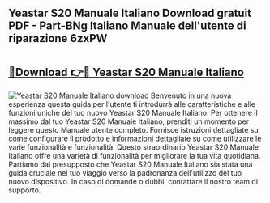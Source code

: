 ## Yeastar S20 Manuale Italiano Download gratuit PDF - Part-BNg Italiano Manuale dell'utente di riparazione 6zxPW

# <h2><a href="http://df9z821.blite.top/?on=Yeastar+S20+Manuale+Italiano">🔗Download 👉🔴 Yeastar S20 Manuale Italiano</a></h2>

[![Yeastar S20 Manuale Italiano download](https://i.imgur.com/lujVjoI.png)](http://df9z821.blite.top/?on=Yeastar+S20+Manuale+Italiano)
Benvenuto in una nuova esperienza questa guida per l'utente ti introdurrà alle caratteristiche e alle funzioni uniche del tuo nuovo Yeastar S20 Manuale Italiano. Per ottenere il massimo dal tuo Yeastar S20 Manuale Italiano, prenditi un momento per leggere questo Manuale utente completo. Fornisce istruzioni dettagliate su come configurare il prodotto e informazioni dettagliate su come utilizzare le varie funzionalità e funzionalità. Questo straordinario Yeastar S20 Manuale Italiano offre una varietà di funzionalità per migliorare la tua vita quotidiana. Partiamo dal presupposto che Yeastar S20 Manuale Italiano sia stata una guida cruciale nel tuo viaggio verso la padronanza dell'utilizzo del tuo nuovo dispositivo. In caso di domande o dubbi, contattare il nostro team di supporto.
